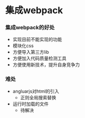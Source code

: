 # 集成webpack

### 集成webpack的好处

* 实现目前不能实现的功能
* 模块化css
* 方便导入第三方lib
* 方便加入代码质量检测工具
* 方便使用新技术，提升自身竞争力


### 难处

* angluarjs对html的引入
  - 正则全局搜索替换
* 运行时加载的文件
  - 待解决
